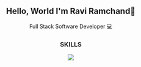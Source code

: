 <h2 align="center">Hello, World I'm Ravi Ramchand👋</h2>

<p align="center">Full Stack Software Developer 💻</p> 

<!--<br>[![Top Langs](https://github-readme-stats.vercel.app/api/top-langs/?username=RaviRamchand&layout=donut&theme=vision-friendly-dark)](https://github.com/anuraghazra/github-readme-stats) -->

<h3 align="center">SKILLS</h3>
<p align="center">
  <a href="https://skillicons.dev">
    <img src="https://skillicons.dev/icons?i=java,html,css,javascript,spring,mysql,react,git,github,postman,bootstrap,express,figma,tailwind," />
  </a>
</p>

<!--
**RaviRamchand/RaviRamchand** is a ✨ _special_ ✨ repository because its `README.md` (this file) appears on your GitHub profile.

Here are some ideas to get you started:

- 🔭 I’m currently working on ...
- 🌱 I’m currently learning ...
- 👯 I’m looking to collaborate on ...
- 🤔 I’m looking for help with ...
- 💬 Ask me about ...
- 📫 How to reach me: ...
- 😄 Pronouns: ...
- ⚡ Fun fact: ...
-->
